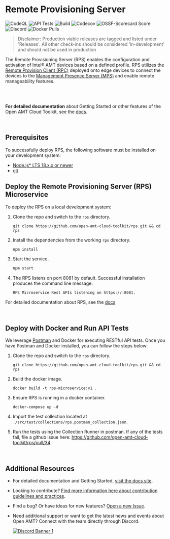 # Remote Provisioning Server
![CodeQL](https://img.shields.io/github/actions/workflow/status/open-amt-cloud-toolkit/rps/codeql-analysis.yml?style=for-the-badge&label=CodeQL)
![API Tests](https://img.shields.io/github/actions/workflow/status/open-amt-cloud-toolkit/rps/api-test.yml?style=for-the-badge&label=API%20Test)
![Build](https://img.shields.io/github/actions/workflow/status/open-amt-cloud-toolkit/rps/node.js.yml?style=for-the-badge)
![Codecov](https://img.shields.io/codecov/c/github/open-amt-cloud-toolkit/rps?style=for-the-badge)
![OSSF-Scorecard Score](https://img.shields.io/ossf-scorecard/github.com/open-amt-cloud-toolkit/rps?style=for-the-badge&label=OSSF%20Score)
![Discord](https://img.shields.io/discord/1063200098680582154?style=for-the-badge&label=Discord)
![Docker Pulls](https://img.shields.io/docker/pulls/intel/oact-rps?style=for-the-badge)


> Disclaimer: Production viable releases are tagged and listed under 'Releases'.  All other check-ins should be considered 'in-development' and should not be used in production

The Remote Provisioning Server (RPS) enables the configuration and activation of Intel® AMT devices based on a defined profile. RPS utilizes the [Remote Provision Client (RPC)](https://github.com/open-amt-cloud-toolkit/rps) deployed onto edge devices to connect the devices to the [Management Presence Server (MPS)](https://github.com/open-amt-cloud-toolkit/mps) and enable remote manageability features.

<br><br>

**For detailed documentation** about Getting Started or other features of the Open AMT Cloud Toolkit, see the [docs](https://open-amt-cloud-toolkit.github.io/docs/).

<br>

## Prerequisites

To successfully deploy RPS, the following software must be installed on your development system:

- [Node.js* LTS 18.x.x or newer](https://nodejs.org/en/)
- [git](https://git-scm.com/downloads)

## Deploy the Remote Provisioning Server (RPS) Microservice

To deploy the RPS on a local development system: 

1. Clone the repo and switch to the `rps` directory.

    ```
    git clone https://github.com/open-amt-cloud-toolkit/rps.git && cd rps
    ```

2. Install the dependencies from the working `rps` directory.

    ``` bash
    npm install
    ```

3. Start the service.

    ``` bash
    npm start
    ```

4. The RPS listens on port 8081 by default. Successful installation produces the command line message:

    ```
    RPS Microservice Rest APIs listening on https://:8081.
    ```
    
For detailed documentation about RPS, see the [docs](https://open-amt-cloud-toolkit.github.io/docs/)

<br>

## Deploy with Docker and Run API Tests

We leverage [Postman](https://www.postman.com/) and Docker for executing RESTful API tests. Once you have Postman and Docker installed, you can follow the steps below:

1. Clone the repo and switch to the `rps` directory.

    ```
    git clone https://github.com/open-amt-cloud-toolkit/rps.git && cd rps
    ```

2. Build the docker image.
    ```
    docker build -t rps-microservice:v1 .
    ```

3. Ensure RPS is running in a docker container.
    ```
    docker-compose up -d
    ```

4. Import the test collection located at `./src/test/collections/rps.postman_collection.json`.

5. Run the tests using the Collection Runner in postman. If any of the tests fail, file a github issue here: https://github.com/open-amt-cloud-toolkit/rps/pull/34

<br>

## Additional Resources

- For detailed documentation and Getting Started, [visit the docs site](https://open-amt-cloud-toolkit.github.io/docs).

- Looking to contribute? [Find more information here about contribution guidelines and practices](.\CONTRIBUTING.md).

- Find a bug? Or have ideas for new features? [Open a new Issue](https://github.com/open-amt-cloud-toolkit/rps/issues).

- Need additional support or want to get the latest news and events about Open AMT? Connect with the team directly through Discord.

    [![Discord Banner 1](https://discordapp.com/api/guilds/1063200098680582154/widget.png?style=banner2)](https://discord.gg/yrcMp2kDWh)